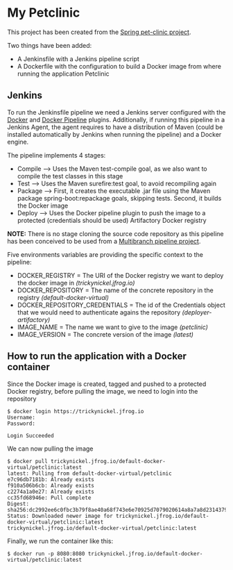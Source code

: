# My Petclinic

This project has been created from the [Spring pet-clinic project](https://github.com/spring-projects/spring-petclinic).

Two things have been added:
- A Jenkinsfile with a Jenkins pipeline script
- A Dockerfile with the configuration to build a Docker image from where running the application Petclinic

## Jenkins

To run the Jenkinsfile pipeline we need a Jenkins server configured with the [Docker](https://plugins.jenkins.io/docker-plugin/) and [Docker Pipeline](https://plugins.jenkins.io/docker-workflow/) plugins. 
Additionally, if running this pipeline in a Jenkins Agent, the agent requires to have a distribution of Maven (could be installed automatically by Jenkins when running the pipeline) and a Docker engine.

The pipeline implements 4 stages:
- Compile --> Uses the Maven test-compile goal, as we also want to compile the test classes in this stage
- Test --> Uses the Maven surefire:test goal, to avoid recompiling again
- Package --> First, it creates the executable .jar file using the Maven package spring-boot:repackage goals, skipping tests. Second, it builds the Docker image
- Deploy --> Uses the Docker pipeline plugin to push the image to a protected (credentials should be used) Artifactory Docker registry

**NOTE:** There is no stage cloning the source code repository as this pipeline has been conceived to be used from a [Multibranch pipeline project](https://www.jenkins.io/doc/book/pipeline/multibranch/). 

Five environments variables are providing the specific context to the pipeline:
- DOCKER_REGISTRY = The URI of the Docker registry we want to deploy the docker image in *(trickynickel.jfrog.io)*
- DOCKER_REPOSITORY = The name of the concrete repository in the registry *(default-docker-virtual)*
- DOCKER_REPOSITORY_CREDENTIALS = The id of the Credentials object that we would need to authenticate agains the repository *(deployer-artifactory)*
- IMAGE_NAME = The name we want to give to the image *(petclinic)*
- IMAGE_VERSION = The concrete version of the image *(latest)*

## How to run the application with a Docker container

Since the Docker image is created, tagged and pushed to a protected Docker registry, before pulling the image, we need to login into the repository

```
$ docker login https://trickynickel.jfrog.io
Username:
Password:

Login Succeeded
```
We can now pulling the image
```
$ docker pull trickynickel.jfrog.io/default-docker-virtual/petclinic:latest
latest: Pulling from default-docker-virtual/petclinic
e7c96db7181b: Already exists 
f910a506b6cb: Already exists 
c2274a1a0e27: Already exists 
cc35fd68946e: Pull complete 
Digest: sha256:dc2992ee6c0fbc3b79f8ae40a68f743e6e70925d7079020614a8a7a8d2314379
Status: Downloaded newer image for trickynickel.jfrog.io/default-docker-virtual/petclinic:latest
trickynickel.jfrog.io/default-docker-virtual/petclinic:latest
```
Finally, we run the container like this:
```
$ docker run -p 8080:8080 trickynickel.jfrog.io/default-docker-virtual/petclinic:latest
```

